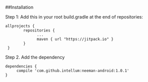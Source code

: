 ##Installation

Step 1: Add this in your root build.gradle at the end of repositories:

    allprojects {
		    repositories {
			      ...
			      maven { url "https://jitpack.io" }
		    }
	 }
	 
Step 2. Add the dependency

    dependencies {
	     compile 'com.github.intellum:neeman-android:1.0.1'
    }
